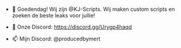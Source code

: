 - 👋 Goedendag! Wij zijn @KJ-Scripts. Wij maken custom scripts en zoeken de beste leaks voor jullie!
  
- 👀 Onze Discord: https://discord.gg/Urygp4haqd
  
- 📫 Mijn Discord: @producedbymert
